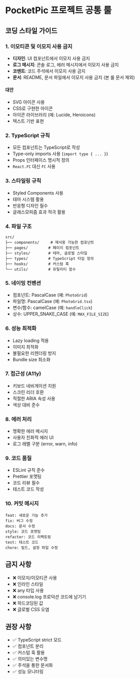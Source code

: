 # PocketPic 프로젝트 공통 룰

## 코딩 스타일 가이드

### 1. 이모티콘 및 이모지 사용 금지
- **디자인**: UI 컴포넌트에서 이모지 사용 금지
- **로그 메시지**: 콘솔 로그, 에러 메시지에서 이모지 사용 금지
- **코멘트**: 코드 주석에서 이모지 사용 금지
- **문서**: README, 문서 파일에서 이모지 사용 금지 (본 룰 문서 제외)

#### 대안
- SVG 아이콘 사용
- CSS로 구현한 아이콘
- 아이콘 라이브러리 (예: Lucide, Heroicons)
- 텍스트 기반 표현

### 2. TypeScript 규칙
- 모든 컴포넌트는 TypeScript로 작성
- Type-only imports 사용 (`import type { ... }`)
- Props 인터페이스 명시적 정의
- `React.FC` 대신 `FC` 사용

### 3. 스타일링 규칙
- Styled Components 사용
- 테마 시스템 활용
- 반응형 디자인 필수
- 글래스모피즘 효과 적극 활용

### 4. 파일 구조
```
src/
├── components/     # 재사용 가능한 컴포넌트
├── pages/         # 페이지 컴포넌트
├── styles/        # 테마, 글로벌 스타일
├── types/         # TypeScript 타입 정의
├── hooks/         # 커스텀 훅
└── utils/         # 유틸리티 함수
```

### 5. 네이밍 컨벤션
- 컴포넌트: PascalCase (예: `PhotoGrid`)
- 파일명: PascalCase (예: `PhotoGrid.tsx`)
- 변수/함수: camelCase (예: `handleClick`)
- 상수: UPPER_SNAKE_CASE (예: `MAX_FILE_SIZE`)

### 6. 성능 최적화
- Lazy loading 적용
- 이미지 최적화
- 불필요한 리렌더링 방지
- Bundle size 최소화

### 7. 접근성 (A11y)
- 키보드 네비게이션 지원
- 스크린 리더 호환
- 적절한 ARIA 속성 사용
- 색상 대비 준수

### 8. 에러 처리
- 명확한 에러 메시지
- 사용자 친화적 에러 UI
- 로그 레벨 구분 (error, warn, info)

### 9. 코드 품질
- ESLint 규칙 준수
- Prettier 포맷팅
- 코드 리뷰 필수
- 테스트 코드 작성

### 10. 커밋 메시지
```
feat: 새로운 기능 추가
fix: 버그 수정
docs: 문서 수정
style: 코드 포맷팅
refactor: 코드 리팩토링
test: 테스트 코드
chore: 빌드, 설정 파일 수정
```

## 금지 사항
- ❌ 이모지/이모티콘 사용
- ❌ 인라인 스타일
- ❌ any 타입 사용
- ❌ console.log 프로덕션 코드에 남기기
- ❌ 하드코딩된 값
- ❌ 글로벌 CSS 오염

## 권장 사항
- ✅ TypeScript strict 모드
- ✅ 컴포넌트 분리
- ✅ 커스텀 훅 활용
- ✅ 의미있는 변수명
- ✅ 주석을 통한 문서화
- ✅ 성능 모니터링
